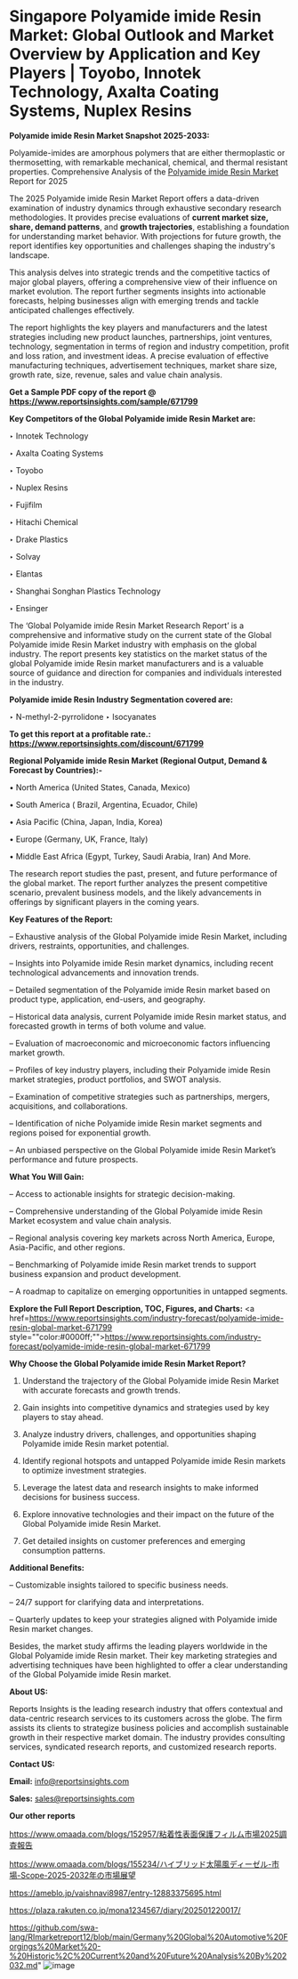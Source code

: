 # Singapore Polyamide imide Resin Market: Global Outlook and Market Overview by Application and Key Players | Toyobo, Innotek Technology, Axalta Coating Systems, Nuplex Resins

<strong>Polyamide imide Resin Market Snapshot 2025-2033:</strong>

Polyamide-imides are amorphous polymers that are either thermoplastic or thermosetting, with remarkable mechanical, chemical, and thermal resistant properties. Comprehensive Analysis of the <a href=https://www.reportsinsights.com/sample/671799>Polyamide imide Resin Market</a> Report for 2025

The 2025 Polyamide imide Resin Market Report offers a data-driven examination of industry dynamics through exhaustive secondary research methodologies. It provides precise evaluations of <strong>current market size, share, demand patterns</strong>, and <strong>growth trajectories</strong>, establishing a foundation for understanding market behavior. With projections for future growth, the report identifies key opportunities and challenges shaping the industry's landscape.

This analysis delves into strategic trends and the competitive tactics of major global players, offering a comprehensive view of their influence on market evolution. The report further segments insights into actionable forecasts, helping businesses align with emerging trends and tackle anticipated challenges effectively.

The report highlights the key players and manufacturers and the latest strategies including new product launches, partnerships, joint ventures, technology, segmentation in terms of region and industry competition, profit and loss ration, and investment ideas. A precise evaluation of effective manufacturing techniques, advertisement techniques, market share size, growth rate, size, revenue, sales and value chain analysis.

<strong>Get a Sample PDF copy of the report @ <a href=https://www.reportsinsights.com/sample/671799 style=color:#0000ff;>https://www.reportsinsights.com/sample/671799</a></strong>

<strong>Key Competitors of the Global Polyamide imide Resin Market are:</strong>

‣ Innotek Technology

‣ Axalta Coating Systems

‣ Toyobo

‣ Nuplex Resins

‣ Fujifilm

‣ Hitachi Chemical

‣ Drake Plastics

‣ Solvay

‣ Elantas

‣ Shanghai Songhan Plastics Technology

‣ Ensinger

The ‘Global Polyamide imide Resin Market Research Report’ is a comprehensive and informative study on the current state of the Global Polyamide imide Resin Market industry with emphasis on the global industry. The report presents key statistics on the market status of the global Polyamide imide Resin market manufacturers and is a valuable source of guidance and direction for companies and individuals interested in the industry.

<strong>Polyamide imide Resin Industry Segmentation covered are:</strong>

‣ N-methyl-2-pyrrolidone
‣ Isocyanates

<strong>To get this report at a profitable rate.: <a href=https://www.reportsinsights.com/discount/671799 style=color:#0000ff;>https://www.reportsinsights.com/discount/671799</a></strong>

<strong>Regional Polyamide imide Resin Market (Regional Output, Demand &amp; Forecast by Countries):-</strong>

• North America (United States, Canada, Mexico)

• South America ( Brazil, Argentina, Ecuador, Chile)

• Asia Pacific (China, Japan, India, Korea)

• Europe (Germany, UK, France, Italy)

• Middle East Africa (Egypt, Turkey, Saudi Arabia, Iran) And More.

The research report studies the past, present, and future performance of the global market. The report further analyzes the present competitive scenario, prevalent business models, and the likely advancements in offerings by significant players in the coming years.

<strong>Key Features of the Report:</strong>

– Exhaustive analysis of the Global Polyamide imide Resin Market, including drivers, restraints, opportunities, and challenges.

– Insights into Polyamide imide Resin market dynamics, including recent technological advancements and innovation trends.

– Detailed segmentation of the Polyamide imide Resin market based on product type, application, end-users, and geography.

– Historical data analysis, current Polyamide imide Resin market status, and forecasted growth in terms of both volume and value.

– Evaluation of macroeconomic and microeconomic factors influencing market growth.

– Profiles of key industry players, including their Polyamide imide Resin market strategies, product portfolios, and SWOT analysis.

– Examination of competitive strategies such as partnerships, mergers, acquisitions, and collaborations.

– Identification of niche Polyamide imide Resin market segments and regions poised for exponential growth.

– An unbiased perspective on the Global Polyamide imide Resin Market’s performance and future prospects.

<strong>What You Will Gain:</strong>

– Access to actionable insights for strategic decision-making.

– Comprehensive understanding of the Global Polyamide imide Resin Market ecosystem and value chain analysis.

– Regional analysis covering key markets across North America, Europe, Asia-Pacific, and other regions.

– Benchmarking of Polyamide imide Resin market trends to support business expansion and product development.

– A roadmap to capitalize on emerging opportunities in untapped segments.

<strong>Explore the Full Report Description, TOC, Figures, and Charts:</strong>
<a href=https://www.reportsinsights.com/industry-forecast/polyamide-imide-resin-global-market-671799 style=""color:#0000ff;"">https://www.reportsinsights.com/industry-forecast/polyamide-imide-resin-global-market-671799</a>

<strong>Why Choose the Global Polyamide imide Resin Market Report?</strong>

1. Understand the trajectory of the Global Polyamide imide Resin Market with accurate forecasts and growth trends.

2. Gain insights into competitive dynamics and strategies used by key players to stay ahead.

3. Analyze industry drivers, challenges, and opportunities shaping Polyamide imide Resin market potential.

4. Identify regional hotspots and untapped Polyamide imide Resin markets to optimize investment strategies.

5. Leverage the latest data and research insights to make informed decisions for business success.

6. Explore innovative technologies and their impact on the future of the Global Polyamide imide Resin Market.

7. Get detailed insights on customer preferences and emerging consumption patterns.

<strong>Additional Benefits:</strong>

– Customizable insights tailored to specific business needs.

– 24/7 support for clarifying data and interpretations.

– Quarterly updates to keep your strategies aligned with Polyamide imide Resin market changes.

Besides, the market study affirms the leading players worldwide in the Global Polyamide imide Resin market. Their key marketing strategies and advertising techniques have been highlighted to offer a clear understanding of the Global Polyamide imide Resin market.

<strong><strong>About US</strong>:</strong>

Reports Insights is the leading research industry that offers contextual and data-centric research services to its customers across the globe. The firm assists its clients to strategize business policies and accomplish sustainable growth in their respective market domain. The industry provides consulting services, syndicated research reports, and customized research reports.

<strong>Contact US:</strong>

<p class=><b>Email:</b> <a href=mailto:info@reportsinsights.com>info@reportsinsights.com</a></p>
<p class=><b>Sales:</b> <a href=mailto:sales@reportsinsights.com>sales@reportsinsights.com</a></p>

<strong>Our other reports</strong>

<a href=https://www.omaada.com/blogs/152957/粘着性表面保護フィルム市場2025調査報告>https://www.omaada.com/blogs/152957/粘着性表面保護フィルム市場2025調査報告</a>

<a href=https://www.omaada.com/blogs/155234/ハイブリッド太陽風ディーゼル-市場-Scope-2025-2032年の市場展望>https://www.omaada.com/blogs/155234/ハイブリッド太陽風ディーゼル-市場-Scope-2025-2032年の市場展望</a>

<a href=https://ameblo.jp/vaishnavi8987/entry-12883375695.html>https://ameblo.jp/vaishnavi8987/entry-12883375695.html</a>

<a href=https://plaza.rakuten.co.jp/mona1234567/diary/202501220017/>https://plaza.rakuten.co.jp/mona1234567/diary/202501220017/</a>

<a href=https://github.com/swa-lang/RImarketreport12/blob/main/Germany%20Global%20Automotive%20Forgings%20Market%20-%20Historic%2C%20Current%20and%20Future%20Analysis%20By%202032.md>https://github.com/swa-lang/RImarketreport12/blob/main/Germany%20Global%20Automotive%20Forgings%20Market%20-%20Historic%2C%20Current%20and%20Future%20Analysis%20By%202032.md</a>"
![image](https://github.com/user-attachments/assets/17f656f7-3e38-4405-abb9-9b87bfb15c65)
